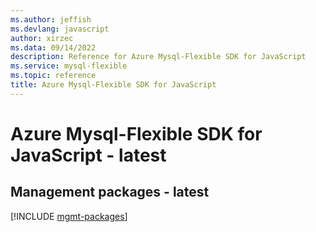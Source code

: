 ```yaml
---
ms.author: jeffish
ms.devlang: javascript
author: xirzec
ms.data: 09/14/2022
description: Reference for Azure Mysql-Flexible SDK for JavaScript
ms.service: mysql-flexible
ms.topic: reference
title: Azure Mysql-Flexible SDK for JavaScript
---
```

# Azure Mysql-Flexible SDK for JavaScript - latest

## Management packages - latest
[!INCLUDE [mgmt-packages](mysql-flexible-mgmt-index.md)]